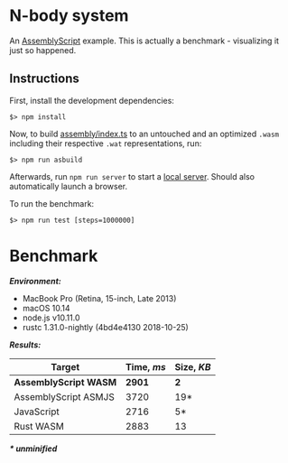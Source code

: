 N-body system
=============

An [AssemblyScript](http://assemblyscript.org) example. This is actually a benchmark - visualizing it just so happened.

Instructions
------------

First, install the development dependencies:

```
$> npm install
```

Now, to build [assembly/index.ts](./assembly/index.ts) to an untouched and an optimized `.wasm` including their respective `.wat` representations, run:

```
$> npm run asbuild
```

Afterwards, run `npm run server` to start a <a href="http://localhost:9080">local server</a>. Should also automatically launch a browser.

To run the benchmark:

```
$> npm run test [steps=1000000]
```

Benchmark
=========

***Environment:***
- MacBook Pro (Retina, 15-inch, Late 2013)
- macOS 10.14
- node.js v10.11.0
- rustc 1.31.0-nightly (4bd4e4130 2018-10-25)

***Results:***

|        Target           |  Time, ***ms*** | Size, ***KB*** |
|-------------------------|-----------------|----------------|
| **AssemblyScript WASM** | **2901**        | **2**          |
| AssemblyScript ASMJS    | 3720            | 19*            |
| JavaScript              | 2716            | 5*             |
| Rust WASM               | 2883            | 13             |

___* unminified___
